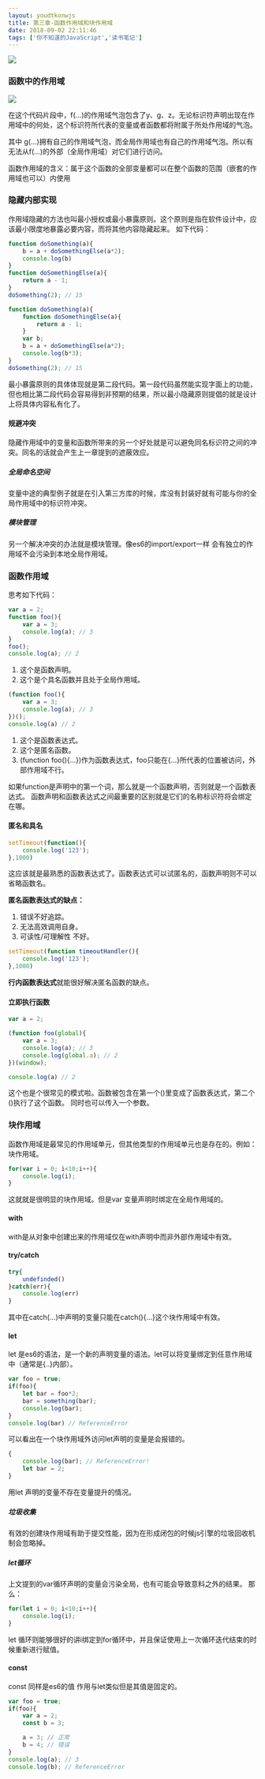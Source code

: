 ```yaml
---
layout: youdtkonwjs
title: 第三章-函数作用域和块作用域
date: 2018-09-02 22:11:46
tags: ['你不知道的JavaScript','读书笔记']
---
```


![](https://ws1.sinaimg.cn/large/80676d79gy1fuvjonv48wj20vr0ast9v.jpg)

### 函数中的作用域

![](https://ws1.sinaimg.cn/large/80676d79gy1fuve94tkubj205q08iaaa.jpg)

在这个代码片段中，f(...)的作用域气泡包含了y、g、z。无论标识符声明出现在作用域中的何处，这个标识符所代表的变量或者函数都将附属于所处作用域的气泡。

其中 g(...)拥有自己的作用域气泡，而全局作用域也有自己的作用域气泡。所以有无法从f(...)的外部（全局作用域）对它们进行访问。

函数作用域的含义：属于这个函数的全部变量都可以在整个函数的范围（嵌套的作用域也可以）内使用

### 隐藏内部实现

作用域隐藏的方法也叫最小授权或最小暴露原则。这个原则是指在软件设计中，应该最小限度地暴露必要内容，而将其他内容隐藏起来。
如下代码：
```js
function doSomething(a){
    b = a + doSomethingElse(a*2);
    console.log(b)
}
function doSomethingElse(a){
    return a - 1;
}
doSomething(2); // 15
```
```js
function doSomething(a){
    function doSomethingElse(a){
        return a - 1;
    }
    var b;
    b = a + doSomethingElse(a*2);
    console.log(b*3);
}
doSomething(2); // 15
```

最小暴露原则的具体体现就是第二段代码。第一段代码虽然能实现字面上的功能，但也相比第二段代码会容易得到非预期的结果，所以最小隐藏原则提倡的就是设计上将具体内容私有化了。

#### 规避冲突
隐藏作用域中的变量和函数所带来的另一个好处就是可以避免同名标识符之间的冲突。同名的话就会产生上一章提到的遮蔽效应。

##### 全局命名空间
变量中途的典型例子就是在引入第三方库的时候，库没有封装好就有可能与你的全局作用域中的标识符冲突。

##### 模块管理
另一个解决冲突的办法就是模块管理。像es6的import/export一样 会有独立的作用域不会污染到本地全局作用域。

### 函数作用域
思考如下代码：
```js
var a = 2;
function foo(){
    var a = 3;
    console.log(a); // 3
}
foo();
console.log(a); // 2
```
1. 这个是函数声明。
2. 这个是个具名函数并且处于全局作用域。

```js
(function foo(){
    var a = 3;
    console.log(a); // 3
})();
console.log(a) // 2
```
1. 这个是函数表达式。
2. 这个是匿名函数。
3. (function foo(){...})作为函数表达式，foo只能在{...}所代表的位置被访问，外部作用域不行。

如果function是声明中的第一个词，那么就是一个函数声明，否则就是一个函数表达式。
函数声明和函数表达式之间最重要的区别就是它们的名称标识符将会绑定在哪。

#### 匿名和具名

```js
setTimeout(function(){
    console.log('123');
},1000)
```
这应该就是最熟悉的函数表达式了。函数表达式可以试匿名的，函数声明则不可以省略函数名。

**匿名函数表达式的缺点：**
1. 错误不好追踪。
2. 无法高效调用自身。
3. 可读性/可理解性 不好。

```js 
setTimeout(function timeoutHandler(){
    console.log('123');
},1000)
```
**行内函数表达式**就能很好解决匿名函数的缺点。

#### 立即执行函数

```js
var a = 2;

(function foo(global){
    var a = 3;
    console.log(a); // 3
    console.log(global.a); // 2
})(window);

console.log(a) // 2
```
这个也是个很常见的模式啦。函数被包含在第一个()里变成了函数表达式，第二个()执行了这个函数。
同时也可以传入一个参数。

### 块作用域
函数作用域是最常见的作用域单元，但其他类型的作用域单元也是存在的。例如：块作用域。
```js
for(var i = 0; i<10;i++){
    console.log(i);
}
```
这就就是很明显的块作用域。但是var 变量声明时绑定在全局作用域的。

#### with
with是从对象中创建出来的作用域仅在with声明中而非外部作用域中有效。

#### try/catch
```js
try{
    undefinded()
}catch(err){
    console.log(err)
}
```
其中在catch(...)中声明的变量只能在catch(){...}这个块作用域中有效。

#### let
let 是es6的语法，是一个新的声明变量的语法。let可以将变量绑定到任意作用域中（通常是{..}内部）。

```js
var foo = true;
if(foo){
    let bar = foo*2;
    bar = something(bar);
    console.log(bar);
}
console.log(bar) // ReferenceError
```
可以看出在一个块作用域外访问let声明的变量是会报错的。

```js
{
    console.log(bar); // ReferenceError!
    let bar = 2;
}
```
用let 声明的变量不存在变量提升的情况。

##### 垃圾收集
有效的创建块作用域有助于提交性能，因为在形成闭包的时候js引擎的垃圾回收机制会忽略掉。

##### let循环
上文提到的var循环声明的变量会污染全局，也有可能会导致意料之外的结果。
那么：
```js
for(let i = 0; i<10;i++){
    console.log(i);
}
```
let 循环则能够很好的讲i绑定到for循环中，并且保证使用上一次循环迭代结束的时候重新进行赋值。

#### const
const 同样是es6的值 作用与let类似但是其值是固定的。
```js
var foo = true;
if(foo){
    var a = 2;
    const b = 3;

    a = 3; // 正常
    b = 4; // 错误
}
console.log(a); // 3
console.log(b); // ReferenceError
```